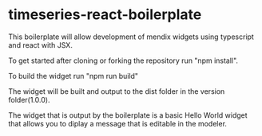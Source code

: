 # timeseries-react-boilerplate

This boilerplate will allow development of mendix widgets using typescript and react with JSX. 

To get started after cloning or forking the repository run "npm install".

To build the widget run "npm run build"

The widget will be built and output to the dist folder in the version folder(1.0.0). 

The widget that is output by the boilerplate is a basic Hello World widget that allows you to diplay a message that is editable in the modeler.
